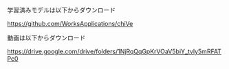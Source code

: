 学習済みモデルは以下からダウンロード

https://github.com/WorksApplications/chiVe

動画は以下からダウンロード

https://drive.google.com/drive/folders/1NjRqQqGpKrVOaV5biY_tvly5mRFATPc0
